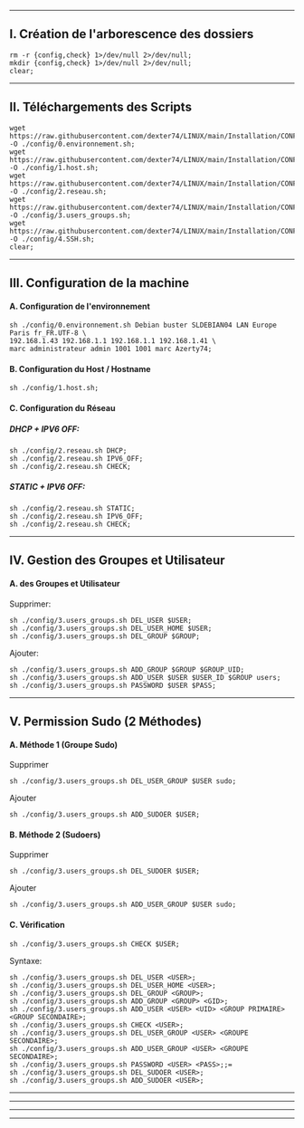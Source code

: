 -----------------------------------------------------------------------------------------------------

## I. Création de l'arborescence des dossiers
````console
rm -r {config,check} 1>/dev/null 2>/dev/null;
mkdir {config,check} 1>/dev/null 2>/dev/null;
clear;
````

-----------------------------------------------------------------------------------------------------

## II. Téléchargements des Scripts
````console
wget https://raw.githubusercontent.com/dexter74/LINUX/main/Installation/CONFIG/0.environnement.sh -O ./config/0.environnement.sh;
wget https://raw.githubusercontent.com/dexter74/LINUX/main/Installation/CONFIG/1.host.sh          -O ./config/1.host.sh;
wget https://raw.githubusercontent.com/dexter74/LINUX/main/Installation/CONFIG/2.reseau.sh        -O ./config/2.reseau.sh;
wget https://raw.githubusercontent.com/dexter74/LINUX/main/Installation/CONFIG/3.users_groups.sh  -O ./config/3.users_groups.sh;
wget https://raw.githubusercontent.com/dexter74/LINUX/main/Installation/CONFIG/SSH.sh             -O ./config/4.SSH.sh;
clear;
````

-----------------------------------------------------------------------------------------------------

## III. Configuration de la machine

#### A. Configuration de l'environnement
````console
sh ./config/0.environnement.sh Debian buster SLDEBIAN04 LAN Europe Paris fr_FR.UTF-8 \
192.168.1.43 192.168.1.1 192.168.1.1 192.168.1.41 \
marc administrateur admin 1001 1001 marc Azerty74;
````

#### B. Configuration du Host / Hostname
````console
sh ./config/1.host.sh;
````

#### C. Configuration du Réseau

##### DHCP + IPV6 OFF:
````console
sh ./config/2.reseau.sh DHCP;
sh ./config/2.reseau.sh IPV6_OFF;
sh ./config/2.reseau.sh CHECK;
````

##### STATIC + IPV6 OFF:
````console
sh ./config/2.reseau.sh STATIC;
sh ./config/2.reseau.sh IPV6_OFF;
sh ./config/2.reseau.sh CHECK;
````

-----------------------------------------------------------------------------------------------------

## IV. Gestion des Groupes et Utilisateur

#### A. des Groupes et Utilisateur

Supprimer:
````console
sh ./config/3.users_groups.sh DEL_USER $USER;
sh ./config/3.users_groups.sh DEL_USER_HOME $USER;
sh ./config/3.users_groups.sh DEL_GROUP $GROUP;
````

Ajouter:
````console
sh ./config/3.users_groups.sh ADD_GROUP $GROUP $GROUP_UID;
sh ./config/3.users_groups.sh ADD_USER $USER $USER_ID $GROUP users;
sh ./config/3.users_groups.sh PASSWORD $USER $PASS;
````


-----------------------------------------------------------------------------------------------------

## V. Permission Sudo (2 Méthodes)

#### A. Méthode 1 (Groupe Sudo)

Supprimer
````console
sh ./config/3.users_groups.sh DEL_USER_GROUP $USER sudo;
````

Ajouter
````console
sh ./config/3.users_groups.sh ADD_SUDOER $USER;
````


#### B. Méthode 2 (Sudoers)

Supprimer
````console
sh ./config/3.users_groups.sh DEL_SUDOER $USER;
````

Ajouter
````console
sh ./config/3.users_groups.sh ADD_USER_GROUP $USER sudo;
````





#### C. Vérification
````console
sh ./config/3.users_groups.sh CHECK $USER;
````



Syntaxe:
````console
sh ./config/3.users_groups.sh DEL_USER <USER>;
sh ./config/3.users_groups.sh DEL_USER_HOME <USER>;
sh ./config/3.users_groups.sh DEL_GROUP <GROUP>;
sh ./config/3.users_groups.sh ADD_GROUP <GROUP> <GID>;
sh ./config/3.users_groups.sh ADD_USER <USER> <UID> <GROUP PRIMAIRE> <GROUP SECONDAIRE>;
sh ./config/3.users_groups.sh CHECK <USER>;
sh ./config/3.users_groups.sh DEL_USER_GROUP <USER> <GROUPE SECONDAIRE>;
sh ./config/3.users_groups.sh ADD_USER_GROUP <USER> <GROUPE SECONDAIRE>;
sh ./config/3.users_groups.sh PASSWORD <USER> <PASS>;;=
sh ./config/3.users_groups.sh DEL_SUDOER <USER>;
sh ./config/3.users_groups.sh ADD_SUDOER <USER>;
````




-----------------------------------------------------------------------------------------------------

-----------------------------------------------------------------------------------------------------

-----------------------------------------------------------------------------------------------------

-----------------------------------------------------------------------------------------------------

